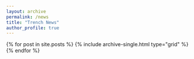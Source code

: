 ```yaml
---
layout: archive
permalink: /news
title: "Trench News"
author_profile: true
---
```


<div class="grid__wrapper">
  {% for post in site.posts %}
    {% include archive-single.html type="grid" %}
  {% endfor %}
</div>